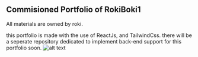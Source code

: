 ## Commisioned Portfolio of RokiBoki1

All materials are owned by roki.

this portfolio is made with the use of ReactJs, and TailwindCss. there will be a seperate repository dedicated to implement back-end support for this portfolio soon.
![alt text](http://url/to/](https://github.com/Dokushaaa/RokiBoki1-Portfolio)/RokiBokiHero.png)
